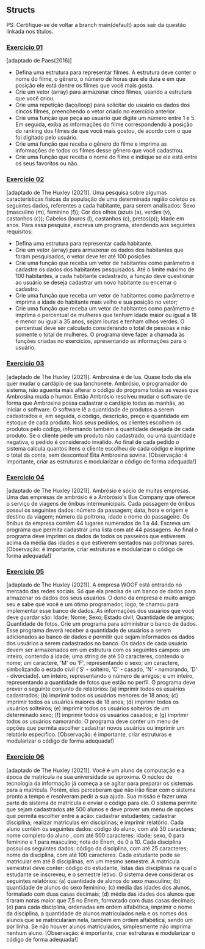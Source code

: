 ## Structs

PS: Certifique-se de voltar a branch main(default) após sair da questão linkada nos títulos.

### [Exercício 01](https://github.com/LucasDSL/MATA57-LAB1/blob/baccceeb574cc6d32ca76863c2ba27ab1719af0c/06%20Structs/e1.c)

[adaptado de Paes(2016)]

- Defina uma estrutura para representar filmes. A estrutura deve conter o nome do filme, o gênero, o número de horas que ele dura e em que posição ele está dentre os filmes que você mais gosta.
- Crie um vetor (array) para armazenar cinco filmes, usando a estrutura que você criou.
- Crie uma repetição (laço/loop) para solicitar do usuário os dados dos cincos filmes, preenchendo o vetor criado no exercício anterior.
- Crie uma função que peça ao usuário que digite um número entre 1 e 5. Em seguida, exiba as informações do filme correspondendo à posição do ranking dos filmes de que você mais gostou, de acordo com o que foi digitado pelo usuário.
- Crie uma função que receba o gênero do filme e imprima as informações de todos os filmes desse gênero que você cadastrou.
- Crie uma função que receba o nome do filme e indique se ele está entre os seus favoritos ou não.

### [Exercício 02](https://github.com/LucasDSL/MATA57-LAB1/blob/baccceeb574cc6d32ca76863c2ba27ab1719af0c/06%20Structs/e2.c)

[adaptado de The Huxley (2021)]. Uma pesquisa sobre algumas características físicas da população de uma determinada região coletou os seguintes dados, referentes a cada habitante, para serem analisados: Sexo (masculino (m), feminino (f)); Cor dos olhos (azuis (a), verdes (v), castanhos (c)); Cabelos (louros (l), castanhos (c), pretos(p)); Idade em anos. Para essa pesquisa, escreva um programa, atendendo aos seguintes requisitos:

- Defina uma estrutura para representar cada habitante.
- Crie um vetor (array) para armazenar os dados dos habitantes que foram pesquisados, o vetor deve ter até 100 posições.
- Crie uma função que receba um vetor de habitantes como parâmetro e cadastre os dados dos habitantes pesquisados. Até o limite máximo de 100 habitantes, a cada habitante cadastrado, a função deve questionar ao usuário se deseja cadastrar um novo habitante ou encerrar o cadastro.
- Crie uma função que receba um vetor de habitantes como parâmetro e imprima a idade do habitante mais velho e sua posição no vetor;
- Crie uma função que receba um vetor de habitantes como parâmetro e imprima o percentual de mulheres que tenham idade maior ou igual a 18 e menor ou igual a 35 anos, sejam louras e tenham olhos verdes. O percentual deve ser calculado considerando o total de pessoas e não somente o total de mulheres.
  O programa deve fazer a chamada às funções criadas no exercícios, apresentando as informações para o usuário.

### [Exercício 03](https://github.com/LucasDSL/MATA57-LAB1/blob/baccceeb574cc6d32ca76863c2ba27ab1719af0c/06%20Structs/e3.c)

[adaptado de The Huxley (2021)]. Ambrosina é de lua. Quase todo dia ela quer mudar o cardápio de sua lanchonete. Ambrósio, o programador do sistema, não aguenta mais alterar o código do programa todas as vezes que Ambrosina muda o humor. Então Ambrósio resolveu mudar o software de forma que Ambrosina possa cadastrar o cardápio todas as manhãs, ao iniciar o software. O software lê a quantidade de produtos a serem cadastrados e, em seguida, o código, descrição, preço e quantidade em estoque de cada produto. Nos seus pedidos, os clientes escolhem os produtos pelo código, informando também a quantidade desejada de cada produto. Se o cliente pede um produto não cadastrado, ou uma quantidade negativa, o pedido é considerado inválido. Ao final de cada pedido o sistema calcula quantos itens o cliente escolheu de cada código e imprime o total da conta, sem descontos! Eita Ambrosina sovina. [Observação: é importante, criar as estruturas e modularizar o código de forma adequada!]

### [Exercício 04](https://github.com/LucasDSL/MATA57-LAB1/blob/baccceeb574cc6d32ca76863c2ba27ab1719af0c/06%20Structs/e4.cpp)

[adaptado de The Huxley (2021)]. Ambrósio é sócio de muitas empresas. Uma das empresas de ambrósio é a Ambrósio's Bus Company que oferece o serviço de viagens de ônibus intermunicipais. Cada passagem de ônibus possui os seguintes dados: número da passagem; data, hora e origem e destino da viagem; número da poltrona, idade e nome do passageiro. Os ônibus da empresa contêm 44 lugares numerados de 1 a 44. Escreva um programa que permita cadastrar uma lista com até 44 passagens. Ao final o programa deve imprimri os dados de todos os passeiros que estiverem acima da média das idades e que estiverem sentados nas poltronas pares. [Observação: é importante, criar estruturas e modularizar o código de forma adequada!]

### [Exercício 05](https://github.com/LucasDSL/MATA57-LAB1/blob/baccceeb574cc6d32ca76863c2ba27ab1719af0c/06%20Structs/e5.c)

[adaptado de The Huxley (2021)]. A empresa WOOF está entrando no mercado das redes sociais. Só que ela precisa de um banco de dados para armazenar os dados dos seus usuários. O dono da empresa é muito amigo seu e sabe que você é um ótimo programador, logo, te chamou para implementar esse banco de dados. As informações dos usuários que você deve guardar são: Idade; Nome; Sexo; Estado civil; Quantidade de amigos; Quantidade de fotos. Crie um programa para administrar o banco de dados. Esse programa deverá receber a quantidade de usuários a serem adicionados ao banco de dados e permitir que sejam informados os dados dos usuários a serem cadastrados no banco. Os dados de cada usuário devem ser armazenados em um estrutura com os seguintes campos: um inteiro, contendo a idade; uma string de até 50 caracteres, contendo o nome; um caractere, 'M' ou 'F', representando o sexo; um caractere, simbolizando o estado civil ('S' - solteiro, 'C' - casado, 'N' - namorando, 'D' - divorciado). um inteiro, representando o número de amigos; e um inteiro, representando a quantidade de fotos que estão no perfil. O programa deve prever o seguinte conjunto de relatórios: (a) imprimir todos os usuários cadastrados; (b) imprimir todos os usuários menores de 18 anos; (c) imprimir todos os usuários maiores de 18 anos; (d) imprimir todos os usuários solteiros; (e) imprimir todos os usuários solteiros de um determinado sexo; (f) imprimir todos os usuários casados; e (g) imprimir todos os usuários namorando. O programa deve conter um menu de opções que permita escolher cadastrar novos usuários ou imprimir um relatório específico. [Observação: é importante, criar estruturas e modularizar o código de forma adequada!]

### [Exercício 06](https://github.com/LucasDSL/MATA57-LAB1/blob/baccceeb574cc6d32ca76863c2ba27ab1719af0c/06%20Structs/e6.c)

[adaptado de The Huxley (2021)]. Você é um aluno de computação e a época de matrícula na sua universidade se aproxima. O núcleo de tecnologia da informação já começa a se agitar para preparar os sistemas para a matrícula. Porém, eles perceberam que não irão ficar com o sistema pronto a tempo e resolveram pedir a sua ajuda. Sua missão é fazer uma parte do sistema de matrícula e enviar o código para ele. O sistema permite que sejam cadastrados até 500 alunos e deve prover um menu de opções que permita escolher entre a ação: cadastrar estudantes; cadastrar disciplina; realizar matriculas em disciplinas; e imprimir relatório. Cada aluno contém os seguintes dados: código do aluno, com até 30 caracteres; nome completo do aluno , com até 500 caracteres; idade; sexo, 0 para feminino e 1 para masculino; nota do Enem, de 0 a 10. Cada disciplina possui os seguintes dados: código da disciplina, com até 25 caracteres; nome da disciplina, com até 100 caracteres. Cada estudante pode se matricular em até 8 disciplinas, em um mesmo semestre. A matricula semestral deve conter: código do estudante, listas das disciplinas na qual o estudante se inscreveu, e o semestre letivo. O sistema deve considerar os seguintes relatórios: (a) quantidade de alunos do sexo masculino; (b) quantidade de alunos do sexo feminino; (c) média das idades dos alunos, formatado com duas casas decimais; (d) média das idades dos alunos que tiraram notas maior que 7,5 no Enem, formatado com duas casas decimais; (e) para cada disciplina, ordenadas em ordem alfabética, imprimir o nome da disciplina, a quantidade de alunos matriculados nela e os nomes dos alunos que se matricularam nela, também em ordem alfabética, sendo um por linha. Se não houver alunos matriculados, simplesmente não imprima nenhum aluno. [Observação: é importante, criar estruturas e modularizar o código de forma adequada!]
